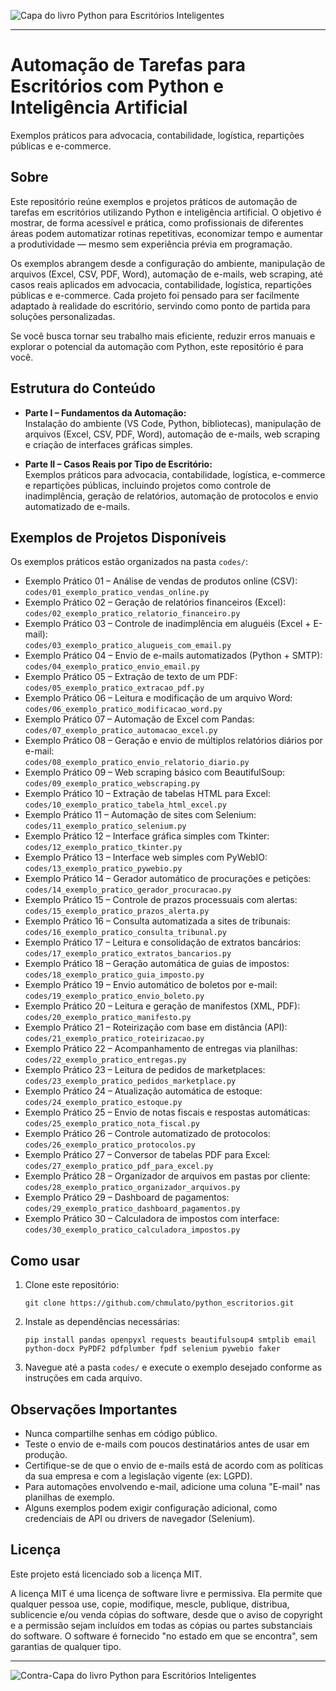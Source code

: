![Capa do livro Python para Escritórios Inteligentes](images/capa.png)

***

# Automação de Tarefas para Escritórios com Python e Inteligência Artificial

Exemplos práticos para advocacia, contabilidade, logística, repartições públicas e e-commerce.

## Sobre

Este repositório reúne exemplos e projetos práticos de automação de tarefas em escritórios utilizando Python e inteligência artificial. O objetivo é mostrar, de forma acessível e prática, como profissionais de diferentes áreas podem automatizar rotinas repetitivas, economizar tempo e aumentar a produtividade — mesmo sem experiência prévia em programação.

Os exemplos abrangem desde a configuração do ambiente, manipulação de arquivos (Excel, CSV, PDF, Word), automação de e-mails, web scraping, até casos reais aplicados em advocacia, contabilidade, logística, repartições públicas e e-commerce. Cada projeto foi pensado para ser facilmente adaptado à realidade do escritório, servindo como ponto de partida para soluções personalizadas.

Se você busca tornar seu trabalho mais eficiente, reduzir erros manuais e explorar o potencial da automação com Python, este repositório é para você.

## Estrutura do Conteúdo

- **Parte I – Fundamentos da Automação:**  
  Instalação do ambiente (VS Code, Python, bibliotecas), manipulação de arquivos (Excel, CSV, PDF, Word), automação de e-mails, web scraping e criação de interfaces gráficas simples.

- **Parte II – Casos Reais por Tipo de Escritório:**  
  Exemplos práticos para advocacia, contabilidade, logística, e-commerce e repartições públicas, incluindo projetos como controle de inadimplência, geração de relatórios, automação de protocolos e envio automatizado de e-mails.

## Exemplos de Projetos Disponíveis

Os exemplos práticos estão organizados na pasta `codes/`:

- Exemplo Prático 01 – Análise de vendas de produtos online (CSV):  
  `codes/01_exemplo_pratico_vendas_online.py`
- Exemplo Prático 02 – Geração de relatórios financeiros (Excel):  
  `codes/02_exemplo_pratico_relatorio_financeiro.py`
- Exemplo Prático 03 – Controle de inadimplência em aluguéis (Excel + E-mail):  
  `codes/03_exemplo_pratico_alugueis_com_email.py`
- Exemplo Prático 04 – Envio de e-mails automatizados (Python + SMTP):  
  `codes/04_exemplo_pratico_envio_email.py`
- Exemplo Prático 05 – Extração de texto de um PDF:  
  `codes/05_exemplo_pratico_extracao_pdf.py`
- Exemplo Prático 06 – Leitura e modificação de um arquivo Word:  
  `codes/06_exemplo_pratico_modificacao_word.py`
- Exemplo Prático 07 – Automação de Excel com Pandas:  
  `codes/07_exemplo_pratico_automacao_excel.py`
- Exemplo Prático 08 – Geração e envio de múltiplos relatórios diários por e-mail:  
  `codes/08_exemplo_pratico_envio_relatorio_diario.py`
- Exemplo Prático 09 – Web scraping básico com BeautifulSoup:  
  `codes/09_exemplo_pratico_webscraping.py`
- Exemplo Prático 10 – Extração de tabelas HTML para Excel:  
  `codes/10_exemplo_pratico_tabela_html_excel.py`
- Exemplo Prático 11 – Automação de sites com Selenium:  
  `codes/11_exemplo_pratico_selenium.py`
- Exemplo Prático 12 – Interface gráfica simples com Tkinter:  
  `codes/12_exemplo_pratico_tkinter.py`
- Exemplo Prático 13 – Interface web simples com PyWebIO:  
  `codes/13_exemplo_pratico_pywebio.py`
- Exemplo Prático 14 – Gerador automático de procurações e petições:  
  `codes/14_exemplo_pratico_gerador_procuracao.py`
- Exemplo Prático 15 – Controle de prazos processuais com alertas:  
  `codes/15_exemplo_pratico_prazos_alerta.py`
- Exemplo Prático 16 – Consulta automatizada a sites de tribunais:  
  `codes/16_exemplo_pratico_consulta_tribunal.py`
- Exemplo Prático 17 – Leitura e consolidação de extratos bancários:  
  `codes/17_exemplo_pratico_extratos_bancarios.py`
- Exemplo Prático 18 – Geração automática de guias de impostos:  
  `codes/18_exemplo_pratico_guia_imposto.py`
- Exemplo Prático 19 – Envio automático de boletos por e-mail:  
  `codes/19_exemplo_pratico_envio_boleto.py`
- Exemplo Prático 20 – Leitura e geração de manifestos (XML, PDF):  
  `codes/20_exemplo_pratico_manifesto.py`
- Exemplo Prático 21 – Roteirização com base em distância (API):  
  `codes/21_exemplo_pratico_roteirizacao.py`
- Exemplo Prático 22 – Acompanhamento de entregas via planilhas:  
  `codes/22_exemplo_pratico_entregas.py`
- Exemplo Prático 23 – Leitura de pedidos de marketplaces:  
  `codes/23_exemplo_pratico_pedidos_marketplace.py`
- Exemplo Prático 24 – Atualização automática de estoque:  
  `codes/24_exemplo_pratico_estoque.py`
- Exemplo Prático 25 – Envio de notas fiscais e respostas automáticas:  
  `codes/25_exemplo_pratico_nota_fiscal.py`
- Exemplo Prático 26 – Controle automatizado de protocolos:  
  `codes/26_exemplo_pratico_protocolos.py`
- Exemplo Prático 27 – Conversor de tabelas PDF para Excel:  
  `codes/27_exemplo_pratico_pdf_para_excel.py`
- Exemplo Prático 28 – Organizador de arquivos em pastas por cliente:  
  `codes/28_exemplo_pratico_organizador_arquivos.py`
- Exemplo Prático 29 – Dashboard de pagamentos:  
  `codes/29_exemplo_pratico_dashboard_pagamentos.py`
- Exemplo Prático 30 – Calculadora de impostos com interface:  
  `codes/30_exemplo_pratico_calculadora_impostos.py`

## Como usar

1. Clone este repositório:
   ```
   git clone https://github.com/chmulato/python_escritorios.git
   ```
2. Instale as dependências necessárias:
   ```
   pip install pandas openpyxl requests beautifulsoup4 smtplib email python-docx PyPDF2 pdfplumber fpdf selenium pywebio faker
   ```
3. Navegue até a pasta `codes/` e execute o exemplo desejado conforme as instruções em cada arquivo.

## Observações Importantes

- Nunca compartilhe senhas em código público.
- Teste o envio de e-mails com poucos destinatários antes de usar em produção.
- Certifique-se de que o envio de e-mails está de acordo com as políticas da sua empresa e com a legislação vigente (ex: LGPD).
- Para automações envolvendo e-mail, adicione uma coluna "E-mail" nas planilhas de exemplo.
- Alguns exemplos podem exigir configuração adicional, como credenciais de API ou drivers de navegador (Selenium).

## Licença

Este projeto está licenciado sob a licença MIT.

A licença MIT é uma licença de software livre e permissiva. Ela permite que qualquer pessoa use, copie, modifique, mescle, publique, distribua, sublicencie e/ou venda cópias do software, desde que o aviso de copyright e a permissão sejam incluídos em todas as cópias ou partes substanciais do software. O software é fornecido "no estado em que se encontra", sem garantias de qualquer tipo.

***

![Contra-Capa do livro Python para Escritórios Inteligentes](images/contra_capa.png)